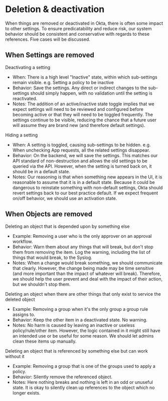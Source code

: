# Deletion & deactivation

When things are removed or deactivated in Okta, there is often some impact to other settings. To ensure predicatability and reduce risk, our system behavior should be consistent and conservative with regards to these references. Five cases will be discussed.

## When Settings are removed

Deactivating a setting

* When: There is a high level "Inactive" state, within which sub-settings remain visible. e.g. Setting a policy to be inactive
* Behavior: Save the settings. Any direct or indirect changes to the sub-settings should simply happen, with no validation until the setting is reactivated.
* Notes: The addition of an active/inactive state toggle implies that we expect settings will need to be reviewed and configured before becoming active or that they will need to be toggled frequently. The settings continue to be visible, reducing the chance that a future user will assume they are brand new (and therefore default settings).  

Hiding a setting

* When: A setting is toggled, causing sub-settings to be hidden. e.g. When unchecking App requests, all the related settings disappear.
* Behavior: On the backend, we will save the settings. This matches our API standard of non-destruction and allows the old settings to be queried via the API. However, when the setting is turned back on, it should be in a default state.
* Notes: Our reasoning is that when something new appears in the UI, it is reasonable to assume that it is in a default state. Because it could be dangerous to reinstate something with non-default settings, Okta should revert settings back to our best practice default. If we expect frequent on/off behavior, we should use an activation state.

## When Objects are removed

Deleting an object that is depended upon by something else

* Example: Removing a user who is the only approver on an approval workflow.
* Behavior: Warn them about any things that will break, but don't stop them from removing the item. Log the warning, including the list of things that would break, to the Syslog.
* Notes: When a change would break something, we should communicate that clearly. However, the change being made may be time sensitive (and more important than the impact of whatever will break). Therefore, we should help the user prevent and deal with the impact of their action, but we shouldn't stop them.

Deleting an object when there are other things that only exist to service the deleted object

* Example: Removing a group when it's the only group a group rule assigns to.
* Behavior: Keep the other item in a deactivated state. No warning.
* Notes: No harm is caused by leaving an inactive or useless policy/rule/other item. However, the logic contained in it might still have an intended use or be useful for some reason. We should let admins clean these items up manually.

Deleting an object that is referenced by something else but can work without it

* Example: Removing a group that is one of the groups used to apply a policy.
* Behavior: Silently remove the referenced object.
* Notes: Here nothing breaks and nothing is left in an odd or unuseful state. It is okay to silently clean up references to the object which no longer exists.
